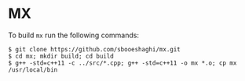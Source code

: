 # MX

To build `mx` run the following commands:
```
$ git clone https://github.com/sbooeshaghi/mx.git
$ cd mx; mkdir build; cd build
$ g++ -std=c++11 -c ../src/*.cpp; g++ -std=c++11 -o mx *.o; cp mx /usr/local/bin
```
